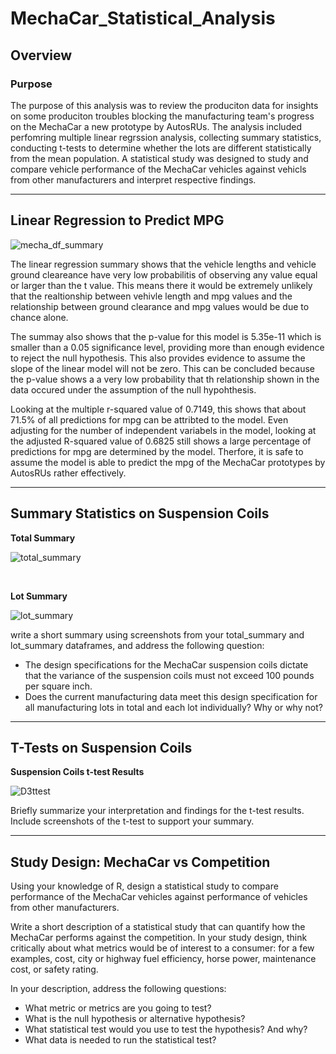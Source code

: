 # MechaCar_Statistical_Analysis

## Overview

### Purpose

The purpose of this analysis was to review the produciton data for insights on some produciton troubles blocking the manufacturing team's progress on the MechaCar a new prototype by AutosRUs. The analysis included perfomring multiple linear regrssion analysis, collecting summary statistics, conducting t-tests to determine whether the lots are different statistically from the mean population. A statistical study was designed to study and compare vehicle performance of the MechaCar vehicles against vehicls from other manufacturers and interpret respective findings. 

<hr>

## Linear Regression to Predict MPG

![mecha_df_summary](https://user-images.githubusercontent.com/94864663/163631833-f0485712-f186-49ce-8de4-019713ff27ae.png)


The linear regression summary shows that the vehicle lengths and vehicle ground cleareance have very low probabilitis of observing any value equal or larger than the t value. This means there it would be extremely unlikely that the realtionship between vehivle length and mpg values and the relationship between ground clearance and mpg values would be due to chance alone. 

The summay also shows that the p-value for this model is 5.35e-11 which is smaller than a 0.05 significance level, providing more than enough evidence to reject the null hypothesis. This also provides evidence to assume the slope of the linear model will not be zero. This can be concluded because the p-value shows a a very low probability that th relationship shown in the data occured under the assumption of the null hypohthesis. 

Looking at the multiple r-squared value of 0.7149, this shows that about 71.5% of all predictions for mpg can be attribted to the model. Even adjusting for the number of independent variabels in the model, looking at the adjusted R-squared value of 0.6825 still shows a large percentage of predictions for mpg are determined by the model. Therfore, it is safe to assume the model is able to predict the mpg of the MechaCar prototypes by AutosRUs rather effectively. 



<hr>

## Summary Statistics on Suspension Coils

<b>Total Summary</b>

![total_summary](https://user-images.githubusercontent.com/94864663/163631903-cfce722c-fdc0-4f00-a12a-c0f55e5b98a5.png)

<br>

<b>Lot Summary</b>

![lot_summary](https://user-images.githubusercontent.com/94864663/163631949-38ac5280-0817-45ee-a9f2-a2f3868c5ebf.png)


write a short summary using screenshots from your total_summary and lot_summary dataframes, and address the following question:

- The design specifications for the MechaCar suspension coils dictate that the variance of the suspension coils must not exceed 100 pounds per square inch. 
- Does the current manufacturing data meet this design specification for all manufacturing lots in total and each lot individually? Why or why not?




<hr>

## T-Tests on Suspension Coils

<b>Suspension Coils t-test Results</b>

![D3ttest](https://user-images.githubusercontent.com/94864663/163632217-d2e2ea9b-d75f-4819-819c-d0c57959061a.png)



Briefly summarize your interpretation and findings for the t-test results. Include screenshots of the t-test to support your summary.

<hr>

## Study Design: MechaCar vs Competition

Using your knowledge of R, design a statistical study to compare performance of the MechaCar vehicles against performance of vehicles from other manufacturers.

Write a short description of a statistical study that can quantify how the MechaCar performs against the competition. In your study design, think critically about what metrics would be of interest to a consumer: for a few examples, cost, city or highway fuel efficiency, horse power, maintenance cost, or safety rating.

In your description, address the following questions:
- What metric or metrics are you going to test?
- What is the null hypothesis or alternative hypothesis?
- What statistical test would you use to test the hypothesis? And why?
- What data is needed to run the statistical test?
